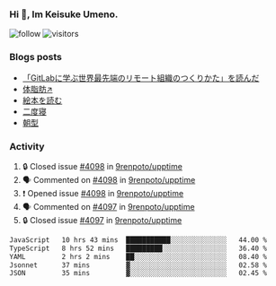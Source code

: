 ### Hi 👋, Im Keisuke Umeno.

<!--
**9renpoto/9renpoto** is a ✨ _special_ ✨ repository because its `README.md` (this file) appears on your GitHub profile.

Here are some ideas to get you started:

- 🔭 I’m currently working on ...
- 🌱 I’m currently learning ...
- 👯 I’m looking to collaborate on ...
- 🤔 I’m looking for help with ...
- 💬 Ask me about ...
- 📫 How to reach me: ...
- 😄 Pronouns: ...
- ⚡ Fun fact: ...
-->

![follow](https://img.shields.io/github/followers/9renpoto?label=Follow&style=social)
![visitors](https://komarev.com/ghpvc/?username=9renpoto&label=Profile%20views&color=0e75b6&style=flat)

### Blogs posts

<!-- BLOG-POST-LIST:START -->
- [「GitLabに学ぶ世界最先端のリモート組織のつくりかた」を読んだ](https://9renpoto.win/entry/2024/09/10/remote_organization)
- [体脂肪↗](https://9renpoto.win/entry/2024/08/12/gaining_fat)
- [絵本を読む](https://9renpoto.win/entry/2024/07/26/picture_book)
- [二度寝](https://9renpoto.win/entry/2024/07/18/going_back_to_sleep)
- [朝型](https://9renpoto.win/entry/2024/05/29/im-an-early)
<!-- BLOG-POST-LIST:END -->

### Activity

<!--START_SECTION:activity-->
1. 🔒 Closed issue [#4098](https://github.com/9renpoto/upptime/issues/4098) in [9renpoto/upptime](https://github.com/9renpoto/upptime)
2. 🗣 Commented on [#4098](https://github.com/9renpoto/upptime/issues/4098#issuecomment-2453787659) in [9renpoto/upptime](https://github.com/9renpoto/upptime)
3. ❗ Opened issue [#4098](https://github.com/9renpoto/upptime/issues/4098) in [9renpoto/upptime](https://github.com/9renpoto/upptime)
4. 🗣 Commented on [#4097](https://github.com/9renpoto/upptime/issues/4097#issuecomment-2453626413) in [9renpoto/upptime](https://github.com/9renpoto/upptime)
5. 🔒 Closed issue [#4097](https://github.com/9renpoto/upptime/issues/4097) in [9renpoto/upptime](https://github.com/9renpoto/upptime)
<!--END_SECTION:activity-->

<!--START_SECTION:waka-->

```txt
JavaScript   10 hrs 43 mins  ███████████░░░░░░░░░░░░░░   44.00 %
TypeScript   8 hrs 52 mins   █████████░░░░░░░░░░░░░░░░   36.40 %
YAML         2 hrs 2 mins    ██░░░░░░░░░░░░░░░░░░░░░░░   08.40 %
Jsonnet      37 mins         ▓░░░░░░░░░░░░░░░░░░░░░░░░   02.58 %
JSON         35 mins         ▓░░░░░░░░░░░░░░░░░░░░░░░░   02.45 %
```

<!--END_SECTION:waka-->
